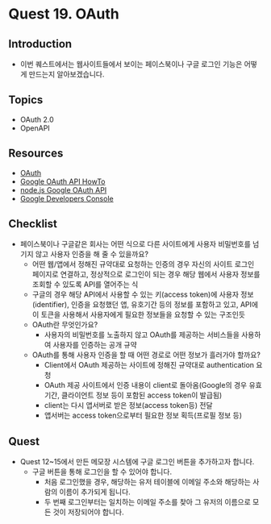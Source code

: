 # Quest 19. OAuth


## Introduction
* 이번 퀘스트에서는 웹사이트들에서 보이는 페이스북이나 구글 로그인 기능은 어떻게 만드는지 알아보겠습니다.

## Topics
* OAuth 2.0
* OpenAPI

## Resources
* [OAuth](https://en.wikipedia.org/wiki/OAuth)
* [Google OAuth API HowTo](https://developers.google.com/identity/protocols/OAuth2)
* [node.js Google OAuth API](https://github.com/google/google-api-nodejs-client/)
* [Google Developers Console](https://console.developers.google.com)

## Checklist
* 페이스북이나 구글같은 회사는 어떤 식으로 다른 사이트에게 사용자 비밀번호를 넘기지 않고 사용자 인증을 해 줄 수 있을까요?
	* 어떤 웹/앱에서 정해진 규약대로 요청하는 인증의 경우 자신의 사이트 로그인 페이지로 연결하고, 정상적으로 로그인이 되는 경우 해당 웹에서 사용자 정보를 조회할 수 있도록 API를 열어주는 식
  * 구글의 경우 해당 API에서 사용할 수 있는 키(access token)에 사용자 정보(identifier), 인증을 요청했던 앱, 유호기간 등의 정보를 포함하고 있고, API에 이 토큰을 사용해서 사용자에게 필요한 정보들을 요청할 수 있는 구조인듯
  * OAuth란 무엇인가요?
    * 사용자의 비밀번호를 노출하지 않고 OAuth를 제공하는 서비스들을 사용하여 사용자를 인증하는 공개 규약
  * OAuth를 통해 사용자 인증을 할 때 어떤 경로로 어떤 정보가 흘러가야 할까요?
  	* Client에서 OAuth 제공하는 사이트에 정해진 규약대로 authentication 요청
  	* OAuth 제공 사이트에서 인증 내용이 client로 돌아옴(Google의 경우 유효 기간, 클라이언트 정보 등이 포함된 access token이 발급됨)
  	* client는 다시 앱서버로 받은 정보(access token등) 전달
    * 앱서버는 access token으로부터 필요한 정보 획득(프로필 정보 등)
  	

## Quest
* Quest 12~15에서 만든 메모장 시스템에 구글 로그인 버튼을 추가하고자 합니다.
  * 구글 버튼을 통해 로그인을 할 수 있어야 합니다.
    * 처음 로그인했을 경우, 해당하는 유저 테이블에 이메일 주소와 해당하는 사람의 이름이 추가되게 됩니다.
    * 두 번째 로그인부터는 일치하는 이메일 주소를 찾아 그 유저의 이름으로 모든 것이 저장되어야 합니다.
